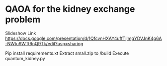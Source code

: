 # QAOA for the kidney exchange problem

Slideshow Link
https://docs.google.com/presentation/d/1QfcvnHXAY4uffTjImgYDVJnK4g6A-NWtu9WTt6nQ9Tk/edit?usp=sharing

Pip install requirements.xt
Extract small.zip to /build
Execute quantum_kidney.py
